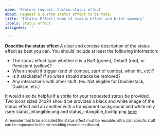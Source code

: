 ```yaml
---
name: 'Feature request: Custom status effect'
about: Request a custom status effect to be made.
title: "[Status Effect] Name of status effect and brief summary"
labels: status effect
assignees: ''

---
```


**Describe the status effect**
A clear and concise description of the status effect as best you can. You should include at least the following information:

 * The status effect type whether it is a Buff (green), Debuff (red), or Persistent (yellow)?
 * When should it trigger (end of combat, start of combat, when hit, etc)?
 * Is it stackable? If so when should stacks be removed?
 * Any interactions with other stuff. (ex. Not eligible for Doublestack, Dualism, etc.)

It would also be helpful if a sprite for your requested status be provided. Two icons sized 24x24 should be provided a black and white image of the status effect and an another with a transparent background and white only (see: status_intangible.png and status_intangible_tooltip.png [here](https://github.com/Monster-Train-2-Modding-Group/Conductor/tree/main/Conductor/textures)

<sub>A reminder that to be accepted the status effect must be reusable, ultra clan specific stuff can be requested in the mt-modding channel on discord.</sub>
